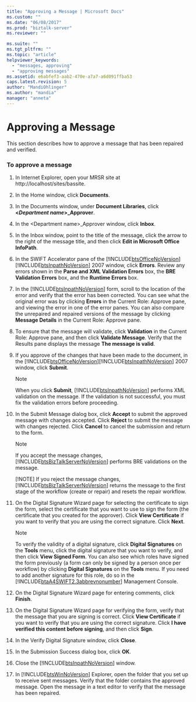 ```yaml
---
title: "Approving a Message | Microsoft Docs"
ms.custom: ""
ms.date: "06/08/2017"
ms.prod: "biztalk-server"
ms.reviewer: ""

ms.suite: ""
ms.tgt_pltfrm: ""
ms.topic: "article"
helpviewer_keywords: 
  - "messages, approving"
  - "approving messages"
ms.assetid: e6abfef3-aab2-470e-a7a7-a6d091ffba53
caps.latest.revision: 5
author: "MandiOhlinger"
ms.author: "mandia"
manager: "anneta"
---
```

# Approving a Message
This section describes how to approve a message that has been repaired and verified.  

### To approve a message  

1. In Internet Explorer, open your MRSR site at http://localhost/sites/bassite.  

2. In the Home window, click **Documents**.  

3. In the Documents window, under **Document Libraries**, click **\<*Department name*\>_Approver**.  

4. In the \<Department name\>_Approver window, click **Inbox**.  

5. In the Inbox window, point to the title of the message, click the arrow to the right of the message title, and then click **Edit in Microsoft Office InfoPath**.  

6. In the SWIFT Accelerator pane of the [!INCLUDE[btsOfficeNoVersion](../../includes/btsofficenoversion-md.md)][!INCLUDE[btsInpathNoVersion](../../includes/btsinpathnoversion-md.md)] 2007 window, click **Errors**. Review any errors shown in the **Parse and XML Validation Errors** box, the **BRE Validation Errors** box, and the **Runtime Errors** box.  

7. In the [!INCLUDE[btsInpathNoVersion](../../includes/btsinpathnoversion-md.md)] form, scroll to the location of the error and verify that the error has been corrected. You can see what the original error was by clicking **Errors** in the Current Role: Approve pane, and viewing the error in one of the error panes. You can also compare the unrepaired and repaired versions of the message by clicking **Message Details** in the Current Role: Approve pane.  

8. To ensure that the message will validate, click **Validation** in the Current Role: Approve pane, and then click **Validate Message**. Verify that the Results pane displays the message **The message is valid**.  

9. If you approve of the changes that have been made to the document, in the [!INCLUDE[btsOfficeNoVersion](../../includes/btsofficenoversion-md.md)][!INCLUDE[btsInpathNoVersion](../../includes/btsinpathnoversion-md.md)] 2007 window, click **Submit**.  

   > [!NOTE]
   >  When you click **Submit**, [!INCLUDE[btsInpathNoVersion](../../includes/btsinpathnoversion-md.md)] performs XML validation on the message. If the validation is not successful, you must fix the validation errors before proceeding.  

10. In the Submit Message dialog box, click **Accept** to submit the approved message with changes accepted. Click **Reject** to submit the message with changes rejected. Click **Cancel** to cancel the submission and return to the form.  

    > [!NOTE]
    >  If you accept the message changes, [!INCLUDE[btsBizTalkServerNoVersion](../../includes/btsbiztalkservernoversion-md.md)] performs BRE validations on the message.  
    > 
    > [!NOTE]
    >  If you reject the message changes, [!INCLUDE[btsBizTalkServerNoVersion](../../includes/btsbiztalkservernoversion-md.md)] returns the message to the first stage of the workflow (create or repair) and resets the repair workflow.  

11. On the Digital Signature Wizard page for selecting the certificate to sign the form, select the certificate that you want to use to sign the form (the certificate that you created for the approver). Click **View Certificate** if you want to verify that you are using the correct signature. Click **Next**.  

    > [!NOTE]
    >  To verify the validity of a digital signature, click **Digital Signatures** on the **Tools** menu, click the digital signature that you want to verify, and then click **View Signed Form**. You can also see which roles have signed the form previously (a form can only be signed by a person once per workflow) by clicking **Digital Signatures** on the **Tools** menu. If you need to add another signature for this role, do so in the [!INCLUDE[btaA4SWIFT2.3abbrevnonumber](../../includes/btaa4swift2-3abbrevnonumber-md.md)] Management Console.  

12. On the Digital Signature Wizard page for entering comments, click **Finish**.  

13. On the Digital Signature Wizard page for verifying the form, verify that the message that you are signing is correct. Click **View Certificate** if you want to verify that you are using the correct signature. Click **I have verified this content before signing**, and then click **Sign**.  

14. In the Verify Digital Signature window, click **Close**.  

15. In the Submission Success dialog box, click **OK**.  

16. Close the [!INCLUDE[btsInpathNoVersion](../../includes/btsinpathnoversion-md.md)] window.  

17. In [!INCLUDE[btsWinNoVersion](../../includes/btswinnoversion-md.md)] Explorer, open the folder that you set up to receive sent messages. Verify that the folder contains the approved message. Open the message in a text editor to verify that the message has been repaired.
